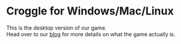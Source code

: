 # Croggle for Windows/Mac/Linux
This is the desktop version of our game.  
Head over to our [blog][] for more details on what the game actually is.


[blog]: http://teamcroggle.github.io
